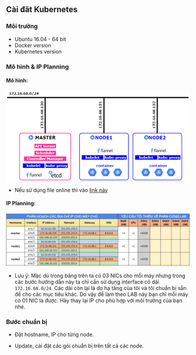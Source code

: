 ## Cài đăt Kubernetes 

### Môi trường
- Ubuntu 16.04 - 64 bit
- Docker version
- Kubernetes version

### Mô hình & IP Planning

#### Mô hình: 

![K8S-topology](../../images/K8S-topology.png)

- Nếu sử dụng file online thì vào [link  này](https://www.draw.io/#G1NmTeK-k590hew0GikQcl_TNiwO1nDjxK)

#### IP Planning:

![ip-planning](../../images/ip-planning.png)

- Lưu ý: Mặc dù trong bảng trên ta có 03 NICs cho mỗi máy nhưng trong các bước hướng dẫn này ta chỉ cần sử dụng interface có dải `172.16.68.0/24`. Các dải còn lại là do hạ tầng của tôi và tôi chuẩn bị sẵn để cho các mục tiêu khác. Do vậy để làm theo LAB này bạn chỉ mỗi máy có 01 NIC là được. Hãy thay lại IP cho phù hợp với môi trường của bạn nhé.
 
### Bước chuẩn bị

- Đặt hostname, IP cho từng node.


- Update, cài đặt các gói chuẩn bị trên tất cả các node.

